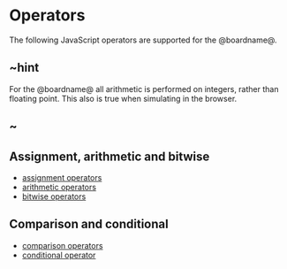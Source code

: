 # Operators

The following JavaScript operators are supported for the @boardname@.

## ~hint

For the @boardname@ all arithmetic is performed on integers, rather than floating point.
This also is true when simulating in the browser.

## ~

## Assignment, arithmetic and bitwise

* [assignment operators](http://devdocs.io/javascript/operators/assignment_operators)
* [arithmetic operators](http://devdocs.io/javascript/operators/arithmetic_operators) 
* [bitwise operators](http://devdocs.io/javascript/operators/bitwise_operators)

## Comparison and conditional

* [comparison operators](http://devdocs.io/javascript/operators/comparison_operators)
* [conditional operator](http://devdocs.io/javascript/operators/conditional_operator)
